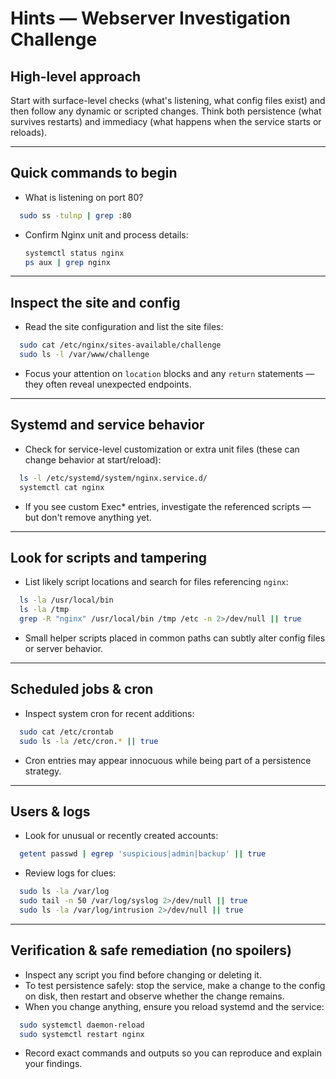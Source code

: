# Hints — Webserver Investigation Challenge

## High-level approach
Start with surface-level checks (what's listening, what config files exist) and then follow any dynamic or scripted changes. Think both persistence (what survives restarts) and immediacy (what happens when the service starts or reloads).

---

## Quick commands to begin
- What is listening on port 80?
```bash
  sudo ss -tulnp | grep :80
````

* Confirm Nginx unit and process details:

  ```bash
  systemctl status nginx
  ps aux | grep nginx
  ```

---

## Inspect the site and config

* Read the site configuration and list the site files:

```bash
  sudo cat /etc/nginx/sites-available/challenge
  sudo ls -l /var/www/challenge
```
* Focus your attention on `location` blocks and any `return` statements — they often reveal unexpected endpoints.

---

## Systemd and service behavior

* Check for service-level customization or extra unit files (these can change behavior at start/reload):

```bash
  ls -l /etc/systemd/system/nginx.service.d/
  systemctl cat nginx
```
* If you see custom Exec* entries, investigate the referenced scripts — but don't remove anything yet.

---

## Look for scripts and tampering

* List likely script locations and search for files referencing `nginx`:

```bash
  ls -la /usr/local/bin
  ls -la /tmp
  grep -R "nginx" /usr/local/bin /tmp /etc -n 2>/dev/null || true
```
* Small helper scripts placed in common paths can subtly alter config files or server behavior.

---

## Scheduled jobs & cron

* Inspect system cron for recent additions:

```bash
  sudo cat /etc/crontab
  sudo ls -la /etc/cron.* || true
```
* Cron entries may appear innocuous while being part of a persistence strategy.

---

## Users & logs

* Look for unusual or recently created accounts:

```bash
  getent passwd | egrep 'suspicious|admin|backup' || true
```
* Review logs for clues:

```bash
  sudo ls -la /var/log
  sudo tail -n 50 /var/log/syslog 2>/dev/null || true
  sudo ls -la /var/log/intrusion 2>/dev/null || true
```

---

## Verification & safe remediation (no spoilers)

* Inspect any script you find before changing or deleting it.
* To test persistence safely: stop the service, make a change to the config on disk, then restart and observe whether the change remains.
* When you change anything, ensure you reload systemd and the service:

```bash
  sudo systemctl daemon-reload
  sudo systemctl restart nginx
```
* Record exact commands and outputs so you can reproduce and explain your findings.
